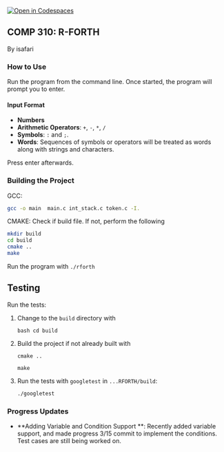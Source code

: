 [![Open in Codespaces](https://classroom.github.com/assets/launch-codespace-7f7980b617ed060a017424585567c406b6ee15c891e84e1186181d67ecf80aa0.svg)](https://classroom.github.com/open-in-codespaces?assignment_repo_id=13904608)

## COMP 310: R-FORTH 
By isafari 
### How to Use

Run the program from the command line. Once started, the program will prompt you to enter. 

#### Input Format

- **Numbers**
- **Arithmetic Operators**: `+`, `-`, `*`, `/`
- **Symbols**: `:` and `;`.
- **Words**: Sequences of symbols or operators will be treated as words along with strings and characters.

Press enter afterwards.

### Building the Project

GCC: 
```bash
gcc -o main  main.c int_stack.c token.c -I.
```
CMAKE: 
Check if build file. If not, perform the following
```bash
mkdir build
cd build
cmake ..
make
```
Run the program with `./rforth`


## Testing

Run the tests:

1. Change to the `build` directory with

   `bash
    cd build
    `
    

2. Build the project if not already built with

    `cmake ..`

    `make`

3. Run the tests with `googletest` in `...RFORTH/build`:
   ```bash
   ./googletest
   ```
   
### Progress Updates
- **Adding Variable and Condition Support **: Recently added variable support, and made progress 3/15 commit to implement the conditions. Test cases are still being worked on.
